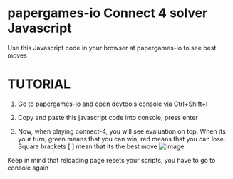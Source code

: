 # papergames-io Connect 4 solver Javascript
Use this Javascript code in your browser at papergames-io to see best moves

# TUTORIAL

1. Go to papergames-io and open devtools console via Ctrl+Shift+I

2. Copy and paste this javascript code into console, press enter

3. Now, when playing connect-4, you will see evaluation on top. When its your turn, green means that you can win, red means that you can lose. Square brackets [ ] mean that its the best move
![image](https://github.com/user-attachments/assets/ff312458-2a07-409d-a83f-6a3c3a44e5c7)

 Keep in mind that reloading page resets your scripts, you have to go to console again
